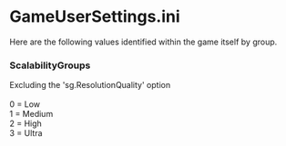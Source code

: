 # GameUserSettings.ini #
Here are the following values identified within the game itself by group.
### ScalabilityGroups ###
Excluding the 'sg.ResolutionQuality' option<br><br>
0 = Low<br>
1 = Medium<br>
2 = High<br>
3 = Ultra<br>
